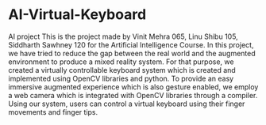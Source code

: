 # AI-Virtual-Keyboard
AI project 
This is the project made by Vinit Mehra 065, Linu Shibu 105, Siddharth Sawhney 120 for the Artificial Intelligence Course.
In this project, we have tried to reduce the gap between the real world and the augmented environment to produce a mixed reality system. 
For that purpose, we created a virtually controllable keyboard system which is created and implemented using OpenCV libraries and python. 
To provide an easy immersive augmented experience which is also gesture enabled, we employ a web camera which is integrated with OpenCV libraries through a compiler. 
Using our system, users can control a virtual keyboard using their finger movements and finger tips.
